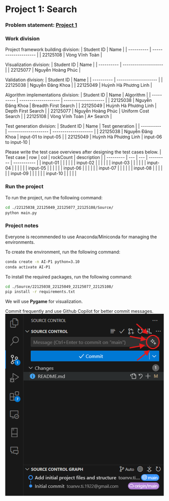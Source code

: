 # Project 1: Search

### Problem statement: [Project 1](Project%201%20-%20Search.pdf)
### Work division

Project framework building division:
| Student ID | Name                 |
| ---------- | -------------------- |
| 22125108   | Vòng Vĩnh Toàn       |

Visualization division:
| Student ID | Name                 |
| ---------- | -------------------- |
| 22125077   | Nguyễn Hoàng Phúc    |

Validation division:
| Student ID | Name                 |
| ---------- | -------------------- |
| 22125038   | Nguyễn Đăng Khoa     |
| 22125049   | Huỳnh Hà Phương Linh |

Algorithm implementations division:
| Student ID | Name                 | Algorithm            |
| ---------- | -------------------- | -------------------- |
| 22125038   | Nguyễn Đăng Khoa     | Breadth First Search |
| 22125049   | Huỳnh Hà Phương Linh | Depth First Search   |
| 22125077   | Nguyễn Hoàng Phúc    | Uniform Cost Search  |
| 22125108   | Vòng Vĩnh Toàn       | A* Search            |

Test generation division:
| Student ID | Name                 | Test generation      |
| ---------- | -------------------- | -------------------- |
| 22125038   | Nguyễn Đăng Khoa     | input-01 to input-05 |
| 22125049   | Huỳnh Hà Phương Linh | input-06 to input-10 |

Please write the test case overviews after designing the test cases below.
| Test case | row | col | rockCount | description |
| --------- | --- | --- | --------- | ----------- |
| input-01  |     |     |           |             |
| input-02  |     |     |           |             |
| input-03  |     |     |           |             |
| input-04  |     |     |           |             |
| input-05  |     |     |           |             |
| input-06  |     |     |           |             |
| input-07  |     |     |           |             |
| input-08  |     |     |           |             |
| input-09  |     |     |           |             |
| input-10  |     |     |           |             |

### Run the project

To run the project, run the following command:
```bash
cd ./22125038_22125049_22125077_22125108/Source/
python main.py
```

### Project notes

Everyone is recommended to use Anaconda/Miniconda for managing the environments.

To create the environment, run the following command:
```bash
conda create -n AI-P1 python=3.10
conda activate AI-P1
```

To install the required packages, run the following command:
```bash
cd ./Source/22125038_22125049_22125077_22125108/
pip install -r requirements.txt
```

We will use **Pygame** for visualization.

Commit frequently and use Github Copilot for better commit messages.
![Copilot commit suggestion](Copilot%20commit%20suggestion.png)